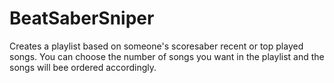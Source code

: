 # BeatSaberSniper
Creates a playlist based on someone's scoresaber recent or top played songs.
You can choose the number of songs you want in the playlist and the songs will bee ordered accordingly.
